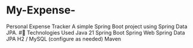 # My-Expense-
Personal Expense Tracker
A simple Spring Boot project using Spring Data JPA.
#🚀 Technologies Used
Java 21
Spring Boot
Spring Web
Spring Data JPA
H2 / MySQL (configure as needed)
Maven
